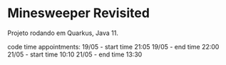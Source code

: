 # Minesweeper Revisited

Projeto rodando em Quarkus, Java 11.




code time appointments:
    19/05 - start time 21:05
    19/05 - end time 22:00
    21/05 - start time 10:10
    21/05 - end time 13:30
